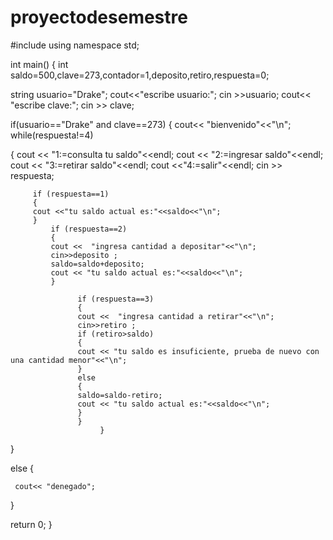 # proyectodesemestre
#include <iostream> 
using namespace std;

int main() 
  {
  int saldo=500,clave=273,contador=1,deposito,retiro,respuesta=0;

  string usuario="Drake";
  cout<<"escribe usuario:";
  cin >>usuario;
  cout<< "escribe clave:";
  cin >> clave;


if(usuario=="Drake" and clave==273) 
{
  cout<< "bienvenido"<<"\n";
  while(respuesta!=4)
 
{
  cout << "1:=consulta tu saldo"<<endl;
  cout << "2:=ingresar saldo"<<endl; 
  cout << "3:=retirar saldo"<<endl;
  cout <<"4:=salir"<<endl;
  cin >> respuesta;
  
         if (respuesta==1)
         {
         cout <<"tu saldo actual es:"<<saldo<<"\n"; 
         }
             if (respuesta==2)
             {
             cout <<  "ingresa cantidad a depositar"<<"\n";
             cin>>deposito ;
             saldo=saldo+deposito;
             cout << "tu saldo actual es:"<<saldo<<"\n";
             }
                          
                   if (respuesta==3) 
                   {
                   cout <<  "ingresa cantidad a retirar"<<"\n";
                   cin>>retiro ;
                   if (retiro>saldo)
                   {
                   cout << "tu saldo es insuficiente, prueba de nuevo con una cantidad menor"<<"\n";
                   }
                   else
                   {
                   saldo=saldo-retiro;
                   cout << "tu saldo actual es:"<<saldo<<"\n";
                   }
                   }
                        }
}


 else
 {

     cout<< "denegado";
 }
 



  
  return 0;
}
